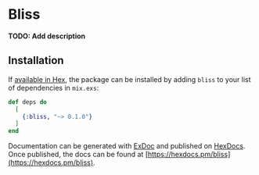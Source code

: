 # Bliss

**TODO: Add description**

## Installation

If [available in Hex](https://hex.pm/docs/publish), the package can be installed
by adding `bliss` to your list of dependencies in `mix.exs`:

```elixir
def deps do
  [
    {:bliss, "~> 0.1.0"}
  ]
end
```

Documentation can be generated with [ExDoc](https://github.com/elixir-lang/ex_doc)
and published on [HexDocs](https://hexdocs.pm). Once published, the docs can
be found at [https://hexdocs.pm/bliss](https://hexdocs.pm/bliss).

